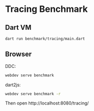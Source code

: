 # Tracing Benchmark

## Dart VM
```bash
dart run benchmark/tracing/main.dart
```

## Browser

DDC:
```bash
webdev serve benchmark
```

dart2js:
```bash
webdev serve benchmark -r
```

Then open http://localhost:8080/tracing/
